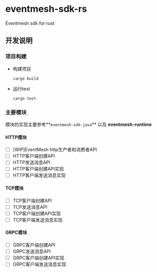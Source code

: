 # eventmesh-sdk-rs
Eventmesh sdk for rust 

## 开发说明

### 项目构建

- 构建项目

  ```shell
  cargo build
  ```

- 运行test

  ```shell
  cargo test
  ```

  

### 主要模块

模块的实现主要参考**`eventmesh-sdk-java`** 以及 **eventmesh-runtime**

#### HTTP模块

- [ ] [WIP]EventMesh http生产者和消费者API
- [ ] HTTP客户端创建API
- [ ] HTTP发送消息API
- [ ] HTTP客户端创建API实现
- [ ] HTTP客户端发送消息实现

#### TCP模块

- [ ] TCP客户端创建API
- [ ] TCP发送消息API
- [ ] TCP客户端创建API实现
- [ ] TCP客户端发送消息实现

#### GRPC模块

- [ ] GRPC客户端创建API
- [ ] GRPC发送消息API
- [ ] GRPC客户端创建API实现
- [ ] GRPC客户端发送消息实现
